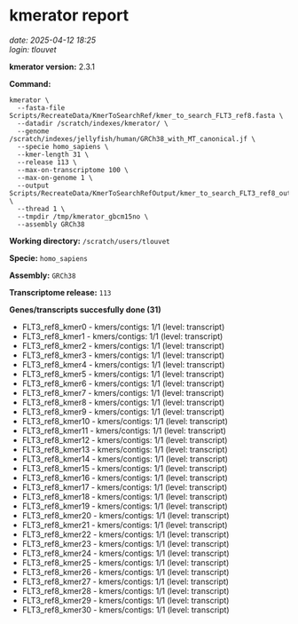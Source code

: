 # kmerator report
*date: 2025-04-12 18:25*  
*login: tlouvet*

**kmerator version:** 2.3.1

**Command:**

```
kmerator \
  --fasta-file Scripts/RecreateData/KmerToSearchRef/kmer_to_search_FLT3_ref8.fasta \
  --datadir /scratch/indexes/kmerator/ \
  --genome /scratch/indexes/jellyfish/human/GRCh38_with_MT_canonical.jf \
  --specie homo_sapiens \
  --kmer-length 31 \
  --release 113 \
  --max-on-transcriptome 100 \
  --max-on-genome 1 \
  --output Scripts/RecreateData/KmerToSearchRefOutput/kmer_to_search_FLT3_ref8_output \
  --thread 1 \
  --tmpdir /tmp/kmerator_gbcm15no \
  --assembly GRCh38
```

**Working directory:** `/scratch/users/tlouvet`

**Specie:** `homo_sapiens`

**Assembly:** `GRCh38`

**Transcriptome release:** `113`

**Genes/transcripts succesfully done (31)**

- FLT3_ref8_kmer0 - kmers/contigs: 1/1 (level: transcript)
- FLT3_ref8_kmer1 - kmers/contigs: 1/1 (level: transcript)
- FLT3_ref8_kmer2 - kmers/contigs: 1/1 (level: transcript)
- FLT3_ref8_kmer3 - kmers/contigs: 1/1 (level: transcript)
- FLT3_ref8_kmer4 - kmers/contigs: 1/1 (level: transcript)
- FLT3_ref8_kmer5 - kmers/contigs: 1/1 (level: transcript)
- FLT3_ref8_kmer6 - kmers/contigs: 1/1 (level: transcript)
- FLT3_ref8_kmer7 - kmers/contigs: 1/1 (level: transcript)
- FLT3_ref8_kmer8 - kmers/contigs: 1/1 (level: transcript)
- FLT3_ref8_kmer9 - kmers/contigs: 1/1 (level: transcript)
- FLT3_ref8_kmer10 - kmers/contigs: 1/1 (level: transcript)
- FLT3_ref8_kmer11 - kmers/contigs: 1/1 (level: transcript)
- FLT3_ref8_kmer12 - kmers/contigs: 1/1 (level: transcript)
- FLT3_ref8_kmer13 - kmers/contigs: 1/1 (level: transcript)
- FLT3_ref8_kmer14 - kmers/contigs: 1/1 (level: transcript)
- FLT3_ref8_kmer15 - kmers/contigs: 1/1 (level: transcript)
- FLT3_ref8_kmer16 - kmers/contigs: 1/1 (level: transcript)
- FLT3_ref8_kmer17 - kmers/contigs: 1/1 (level: transcript)
- FLT3_ref8_kmer18 - kmers/contigs: 1/1 (level: transcript)
- FLT3_ref8_kmer19 - kmers/contigs: 1/1 (level: transcript)
- FLT3_ref8_kmer20 - kmers/contigs: 1/1 (level: transcript)
- FLT3_ref8_kmer21 - kmers/contigs: 1/1 (level: transcript)
- FLT3_ref8_kmer22 - kmers/contigs: 1/1 (level: transcript)
- FLT3_ref8_kmer23 - kmers/contigs: 1/1 (level: transcript)
- FLT3_ref8_kmer24 - kmers/contigs: 1/1 (level: transcript)
- FLT3_ref8_kmer25 - kmers/contigs: 1/1 (level: transcript)
- FLT3_ref8_kmer26 - kmers/contigs: 1/1 (level: transcript)
- FLT3_ref8_kmer27 - kmers/contigs: 1/1 (level: transcript)
- FLT3_ref8_kmer28 - kmers/contigs: 1/1 (level: transcript)
- FLT3_ref8_kmer29 - kmers/contigs: 1/1 (level: transcript)
- FLT3_ref8_kmer30 - kmers/contigs: 1/1 (level: transcript)

